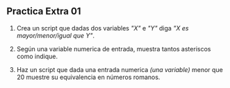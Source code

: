 ## Practica Extra 01

1. Crea un script que dadas dos variables *"X"* e *"Y"* diga *"X es mayor/menor/igual que Y"*.  

2. Según una variable numerica de entrada, muestra tantos asteriscos como indique.  

3. Haz un script que dada una entrada numerica *(una variable)* menor que 20 muestre su equivalencia en números romanos.  